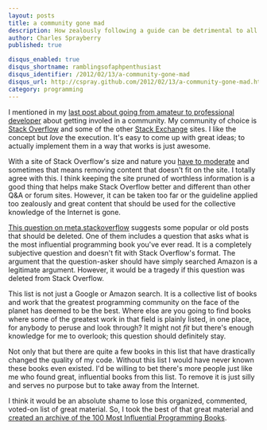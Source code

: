 ```yaml
---
layout: posts
title: a community gone mad
description: How zealously following a guide can be detrimental to all.
author: Charles Sprayberry
published: true

disqus_enabled: true
disqus_shortname: ramblingsofaphpenthusiast
disqus_identifier: /2012/02/13/a-community-gone-mad
disqus_url: http://cspray.github.com/2012/02/13/a-community-gone-mad.html
category: programming
---
```


I mentioned in my <a href="{% post_url 2012-02-10-going-from-solo-to-professional %}">last post about going from amateur to professional developer</a>
about getting involed in a community.  My community of choice is [Stack Overflow](http://stackoverflow.com/)
and some of the other [Stack Exchange](http://stackexchange.com/) sites.  I like the concept but *love* the
execution.  It's easy to come up with great ideas; to actually implement them in a way that works is
just awesome.

With a site of Stack Overflow's size and nature you [have to moderate](http://blog.stackoverflow.com/2012/01/the-trouble-with-popularity/) and sometimes
that means removing content that doesn't fit on the site.  I totally agree with this.  I think keeping
the site pruned of worthless information is a good thing that helps make Stack Overflow better and
different than other Q&A or forum sites.  However, it can be taken too far or the guideline applied
too zealously and great content that should be used for the collective knowledge of the Internet is
gone.

[This question on meta.stackoverflow](http://meta.stackoverflow.com/questions/122120/the-great-question-deletion-audit-of-2012) suggests some popular or old posts that should
be deleted.  One of them includes a question that asks what is the most influential programming book
you've ever read.  It is a completely subjective question and doesn't fit with Stack Overflow's format.
The argument that the question-asker should have simply searched Amazon is a legitimate argument.  However,
it would be a tragedy if this question was deleted from Stack Overflow.

This list is not just a Google or Amazon search.  It is a collective list of books and work that
the greatest programming community on the face of the planet has deemed to be the best.  Where else
are you going to find books where some of the greatest work in that field is plainly listed, in one place,
for anybody to peruse and look through?  It might not *fit* but there's enough knowledge for
me to overlook; this question should definitely stay.

Not only that but there are quite a few books in this list that have drastically changed the quality
of my code.  Without this list I would have never known these books even existed.  I'd be willing to
bet there's more people just like me who found great, influential books from this list.  To remove it
is just silly and serves no purpose but to take away from the Internet.

I think it would be an absolute shame to lose this organized, commented, voted-on list of great material.
So, I took the best of that great material and [created an archive of the 100 Most Influential Programming Books](http://blog.cspray.net/my.so-archive/100-most-influential-programming-books.html).
